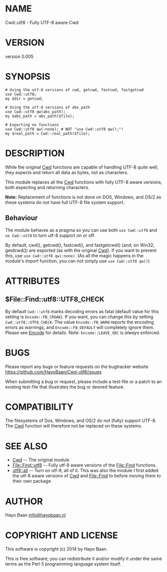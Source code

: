 # NAME

Cwd::utf8 - Fully UTF-8 aware Cwd

# VERSION

version 0.005

# SYNOPSIS

    # Using the utf-8 versions of cwd, getcwd, fastcwd, fastgetcwd
    use Cwd::utf8;
    my $dir = getcwd;

    # Using the utf-8 versions of abs_path
    use Cwd::utf8 qw(abs_path);
    my $abs_path = abs_path($file);

    # Exporting no functions
    use Cwd::utf8 qw(:none); # NOT "use Cwd::utf8 qw();"!
    my $real_path = Cwd::real_path($file);

# DESCRIPTION

While the original [Cwd](https://metacpan.org/pod/Cwd) functions are capable of handling UTF-8
quite well, they expects and return all data as bytes, not as
characters.

This module replaces all the [Cwd](https://metacpan.org/pod/Cwd) functions with fully UTF-8 aware
versions, both expecting and returning characters.

**Note:** Replacement of functions is not done on DOS, Windows, and OS/2
as these systems do not have full UTF-8 file system support.

## Behaviour

The module behaves as a pragma so you can use both `use
Cwd::utf8` and `no Cwd::utf8` to turn utf-8 support on
or off.

By default, cwd(), getcwd(), fastcwd(), and fastgetcwd() (and, on
Win32, getdcwd()) are exported (as with the original [Cwd](https://metacpan.org/pod/Cwd)). If you
want to prevent this, use `use Cwd::utf8 qw(:none)`. (As all the
magic happens in the module's import function, you can not simply use
`use Cwd::utf8 qw()`)

# ATTRIBUTES

## $File::Find::utf8::UTF8\_CHECK

By default `Cwd:::utf8` marks decoding errors as fatal (default value
for this setting is `Encode::FB_CROAK`). If you want, you can change this by
setting `Cwd::utf8::UTF8_CHECK`. The value `Encode::FB_WARN` reports
the encoding errors as warnings, and `Encode::FB_DEFAULT` will completely
ignore them. Please see [Encode](https://metacpan.org/pod/Encode) for details. Note: `Encode::LEAVE_SRC` is
_always_ enforced.

# BUGS

Please report any bugs or feature requests on the bugtracker website
https://github.com/HayoBaan/Cwd-utf8/issues

When submitting a bug or request, please include a test-file or a
patch to an existing test-file that illustrates the bug or desired
feature.

# COMPATIBILITY

The filesystems of Dos, Windows, and OS/2 do not (fully) support
UTF-8. The [Cwd](https://metacpan.org/pod/Cwd) function will therefore not be replaced on these
systems.

# SEE ALSO

- [Cwd](https://metacpan.org/pod/Cwd) -- The original module
- [File::Find::utf8](https://metacpan.org/pod/File::Find::utf8) -- Fully utf-8 aware versions of the [File::Find](https://metacpan.org/pod/File::Find) functions.
- [utf8::all](https://metacpan.org/pod/utf8::all) -- Turn on utf-8, all of it. This was also the module I first added the utf-8 aware versions of [Cwd](https://metacpan.org/pod/Cwd) and [File::Find](https://metacpan.org/pod/File::Find) to before moving them to their own package.

# AUTHOR

Hayo Baan <info@hayobaan.nl>

# COPYRIGHT AND LICENSE

This software is copyright (c) 2014 by Hayo Baan.

This is free software; you can redistribute it and/or modify it under
the same terms as the Perl 5 programming language system itself.
